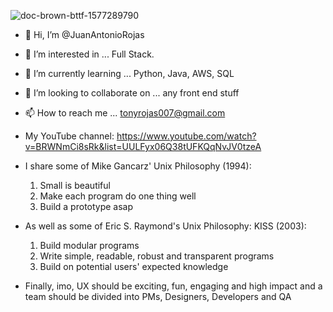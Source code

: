 ![doc-brown-bttf-1577289790](https://github.com/user-attachments/assets/3762edb9-a8c6-46af-bf2c-89e1fac109ac)



- 👋 Hi, I’m @JuanAntonioRojas
- 👀 I’m interested in ... Full Stack.
- 🌱 I’m currently learning ... Python, Java, AWS, SQL
- 💞️ I’m looking to collaborate on ... any front end stuff
- 📫 How to reach me ... tonyrojas007@gmail.com
- My YouTube channel: https://www.youtube.com/watch?v=BRWNmCi8sRk&list=UULFyx06Q38tUFKQqNvJV0tzeA

- I share some of Mike Gancarz' Unix Philosophy (1994):
    1. Small is beautiful
    2. Make each program do one thing well
    3. Build a prototype asap

- As well as some of Eric S. Raymond's Unix Philosophy: KISS (2003):
    1. Build modular programs
    2. Write simple, readable, robust and transparent programs
    3. Build on potential users' expected knowledge
 
- Finally, imo, UX should be exciting, fun, engaging and high impact
    and a team should be divided into PMs, Designers, Developers and QA

<!---
JuanAntonioRojas/JuanAntonioRojas is a ✨ special ✨ repository because its `README.md` (this file) appears on your GitHub profile.
You can click the Preview link to take a look at your changes.
--->
